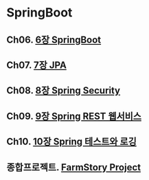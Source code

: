 # SpringBoot
## Ch06. [6장 SpringBoot](https://github.com/ooo3345sjh/SpringBoot/tree/main/Ch06)
## Ch07. [7장 JPA](https://github.com/ooo3345sjh/SpringBoot/tree/main/Ch07)
## Ch08. [8장 Spring Security](https://github.com/ooo3345sjh/SpringBoot/tree/main/Ch08)
## Ch09. [9장 Spring REST 웹서비스](https://github.com/ooo3345sjh/SpringBoot/tree/main/Ch09)
## Ch10. [10장 Spring 테스트와 로깅](https://github.com/ooo3345sjh/SpringBoot/tree/main/Ch10)
## 종합프로젝트. [FarmStory Project](https://github.com/ooo3345sjh/SpringBoot/tree/main/Farmstory)
